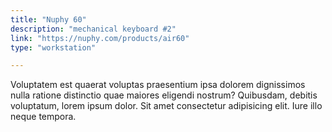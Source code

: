 ```yaml
---
title: "Nuphy 60"
description: "mechanical keyboard #2"
link: "https://nuphy.com/products/air60"
type: "workstation"

---
```


Voluptatem est quaerat voluptas praesentium ipsa dolorem dignissimos nulla ratione distinctio quae maiores eligendi nostrum? Quibusdam, debitis voluptatum, lorem ipsum dolor. Sit amet consectetur adipisicing elit. Iure illo neque tempora.